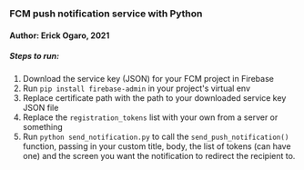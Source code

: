 ### FCM push notification service with Python
#### Author: Erick Ogaro, 2021
##### Steps to run:

1.  Download the service key (JSON) for your FCM project in Firebase
2.  Run `pip install firebase-admin` in your project's virtual env
3.  Replace certificate path with the path to your downloaded service key JSON file
4.  Replace the `registration_tokens` list with your own from a server or something
5.  Run `python send_notification.py` to call the `send_push_notification()` function, passing in your custom
    title, body, the list of tokens (can have one) and the screen you want the notification to redirect
    the recipient to.
